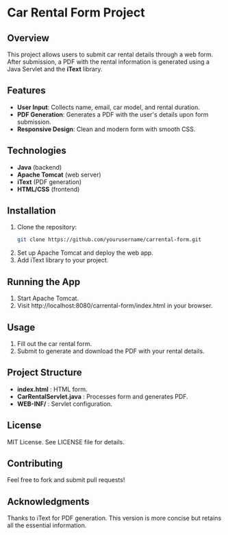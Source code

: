# Car Rental Form Project

## Overview

This project allows users to submit car rental details through a web form. After submission, a PDF with the rental information is generated using a Java Servlet and the **iText** library.

## Features

- **User Input**: Collects name, email, car model, and rental duration.
- **PDF Generation**: Generates a PDF with the user's details upon form submission.
- **Responsive Design**: Clean and modern form with smooth CSS.

## Technologies

- **Java** (backend)
- **Apache Tomcat** (web server)
- **iText** (PDF generation)
- **HTML/CSS** (frontend)

## Installation

1. Clone the repository:
   ```bash
   git clone https://github.com/yourusername/carrental-form.git
2. Set up Apache Tomcat and deploy the web app.
3. Add iText library to your project.

## Running the App

1. Start Apache Tomcat.
2. Visit http://localhost:8080/carrental-form/index.html in your browser.

## Usage

1. Fill out the car rental form.
2. Submit to generate and download the PDF with your rental details.

## Project Structure

- **index.html** : HTML form.
- **CarRentalServlet.java** : Processes form and generates PDF.
- **WEB-INF/** : Servlet configuration.

## License

MIT License. See LICENSE file for details.

## Contributing

Feel free to fork and submit pull requests!

## Acknowledgments

Thanks to iText for PDF generation.
This version is more concise but retains all the essential information.

